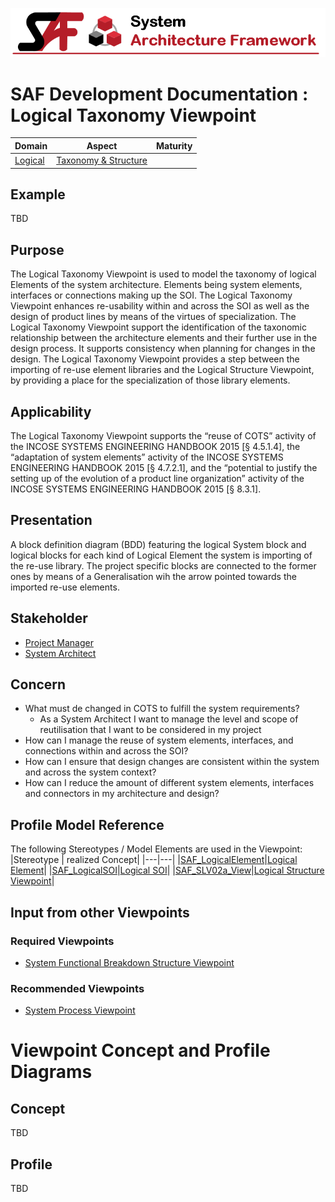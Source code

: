 ![System Architecture Framework](../../diagrams/Banner_SAF.png)
# SAF Development Documentation : Logical Taxonomy Viewpoint
|**Domain**|**Aspect**|**Maturity**|
| --- | --- | --- |
|[Logical](../../domains.md#Domain-Logical)|[Taxonomy & Structure](../aspects.md#Aspect-Taxonomy-&-Structure)||
## Example
TBD
## Purpose
The Logical Taxonomy Viewpoint is used to model the taxonomy of logical Elements of the system architecture. Elements being system elements, interfaces or connections making up the SOI. The Logical Taxonomy Viewpoint enhances re-usability within and across the SOI as well as the design of product lines by means of the virtues of specialization. The Logical Taxonomy Viewpoint support the identification of the taxonomic relationship between the architecture elements and their further use in the design process. It supports consistency when planning for changes in the design.
The Logical Taxonomy Viewpoint provides a step between the importing of re-use element libraries and the Logical Structure Viewpoint, by providing a place for the specialization of those library elements. 
## Applicability
The Logical Taxonomy Viewpoint supports the “reuse of COTS” activity of the INCOSE SYSTEMS ENGINEERING HANDBOOK 2015 [§ 4.5.1.4], the “adaptation of system elements” activity of the INCOSE SYSTEMS ENGINEERING HANDBOOK 2015 [§ 4.7.2.1], and the “potential to justify the setting up of the evolution of a product line organization” activity of the INCOSE SYSTEMS ENGINEERING HANDBOOK 2015 [§ 8.3.1].
## Presentation
A block definition diagram (BDD) featuring the logical System block and logical blocks for each kind of Logical Element the system is importing of the re-use library. The project specific blocks are connected to the former ones by means of a Generalisation wih the arrow pointed towards the imported re-use elements.

## Stakeholder
* [Project Manager](../stakeholders.md#Project-Manager)
* [System Architect](../stakeholders.md#System-Architect)
## Concern
* What must de changed in COTS to fulfill the system requirements?
    * As a System Architect I want to manage the level and scope of reutilisation that I want to be considered in my project
* How can I manage the reuse of system elements, interfaces, and connections within and across the SOI?
* How can I ensure that design changes are consistent within the system and across the system context?
* How can I reduce the amount of different system elements, interfaces and connectors in my architecture and design?
## Profile Model Reference
The following Stereotypes / Model Elements are used in the Viewpoint:
|Stereotype | realized Concept|
|---|---|
|[SAF_LogicalElement](../../stereotypes.md#SAF_LogicalElement)|[Logical Element](../concept/concepts.md#Logical-Element)|
|[SAF_LogicalSOI](../../stereotypes.md#SAF_LogicalSOI)|[Logical SOI](../concept/concepts.md#Logical-SOI)|
|[SAF_SLV02a_View](../../stereotypes.md#SAF_SLV02a_View)|[Logical Structure Viewpoint](../concept/concepts.md#Logical-Structure-Viewpoint)|
## Input from other Viewpoints
### Required Viewpoints
* [System Functional Breakdown Structure Viewpoint](System-Functional-Breakdown-Structure-Viewpoint.md)
### Recommended Viewpoints
* [System Process Viewpoint](System-Process-Viewpoint.md)
# Viewpoint Concept and Profile Diagrams
## Concept
TBD
## Profile
TBD